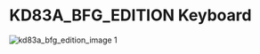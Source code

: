 # KD83A_BFG_EDITION Keyboard

![kd83a_bfg_edition_image 1](https://user-images.githubusercontent.com/106651989/172527722-8062df0f-7556-4f4a-bd2c-e3417e557454.jpg)

